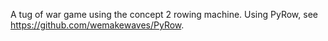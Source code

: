 A tug of war game using the concept 2 rowing machine. Using PyRow, see https://github.com/wemakewaves/PyRow.
